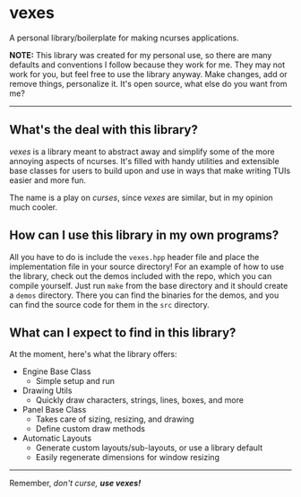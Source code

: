 # vexes

A personal library/boilerplate for making ncurses applications.

__NOTE:__ This library was created for my personal use, so there are many
defaults and conventions I follow because they work for me. They may not work
for you, but feel free to use the library anyway. Make changes, add or remove
things, personalize it. It's open source, what else do you want from me?

------------------------------------------------------------------------------

## What's the deal with this library?

_vexes_ is a library meant to abstract away and simplify some of the more
annoying aspects of ncurses. It's filled with handy utilities and extensible
base classes for users to build upon and use in ways that make writing TUIs
easier and more fun.

The name is a play on _curses_, since _vexes_ are similar, but in my opinion
much cooler.

## How can I use this library in my own programs?

All you have to do is include the `vexes.hpp` header file and place the
implementation file in your source directory! For an example of how to use the
library, check out the demos included with the repo, which you can compile
yourself. Just run `make` from the base directory and it should create a
`demos` directory. There you can find the binaries for the demos, and you can
find the source code for them in the `src` directory.

## What can I expect to find in this library?

At the moment, here's what the library offers:

- Engine Base Class
    - Simple setup and run
- Drawing Utils
    - Quickly draw characters, strings, lines, boxes, and more
- Panel Base Class
    - Takes care of sizing, resizing, and drawing
    - Define custom draw methods
- Automatic Layouts
    - Generate custom layouts/sub-layouts, or use a library default
    - Easily regenerate dimensions for window resizing

------------------------------------------------------------------------------

Remember, _don't curse,_ ___use vexes!___
